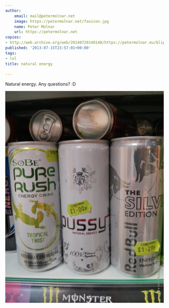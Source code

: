 ```yaml
---
author:
    email: mail@petermolnar.net
    image: https://petermolnar.net/favicon.jpg
    name: Peter Molnar
    url: https://petermolnar.net
copies:
- http://web.archive.org/web/20140720140148/https://petermolnar.eu/blips/natural-energy/
published: '2013-07-15T23:57:01+00:00'
tags:
- lol
title: natural energy

---
```


Natural energy. Any questions? :D

![pussy-natural-energy](pussy-natural-energy.jpg)